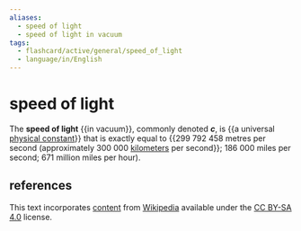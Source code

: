 ```yaml
---
aliases:
  - speed of light
  - speed of light in vacuum
tags:
  - flashcard/active/general/speed_of_light
  - language/in/English
---
```


# speed of light

The __speed of light__ {{in vacuum}}, commonly denoted ___c___, is {{a universal [physical constant](physical%20constant.md)}} that is exactly equal to {{299&nbsp;792&nbsp;458 metres per second (approximately 300&nbsp;000 [kilometers](kilometre.md) per second}}; 186&nbsp;000 miles per second; 671 million miles per hour). <!--SR:!2024-09-26,70,310!2025-01-26,159,310!2025-06-08,265,330-->

## references

This text incorporates [content](https://en.wikipedia.org/wiki/speed_of_light) from [Wikipedia](Wikipedia.md) available under the [CC BY-SA 4.0](https://creativecommons.org/licenses/by-sa/4.0/) license.
